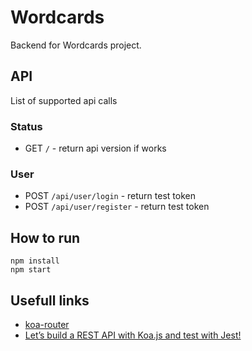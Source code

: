# Wordcards

Backend for Wordcards project.

## API

List of supported api calls

### Status

- GET `/` - return api version if works

### User

- POST `/api/user/login` - return test token
- POST `/api/user/register` - return test token

## How to run

```
npm install
npm start
```

## Usefull links

- [koa-router](https://github.com/ZijianHe/koa-router)
- [Let’s build a REST API with Koa.js and test with Jest!](https://codeburst.io/lets-build-a-rest-api-with-koa-js-and-test-with-jest-2634c14394d3)
